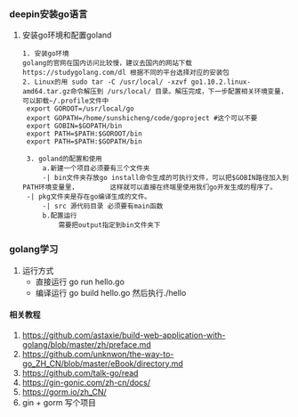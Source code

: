 ### deepin安装go语言

1.  安装go环境和配置goland

       ```
       1. 安装go环境
       golang的官网在国内访问比较慢，建议去国内的网站下载https://studygolang.com/dl 根据不同的平台选择对应的安装包
       2. Linux的用 sudo tar -C /usr/local/ -xzvf go1.10.2.linux-amd64.tar.gz命令解压到 /urs/local/ 目录。解压完成，下一步配置相关环境变量，可以卸载~/.profile文件中
        export GOROOT=/usr/local/go
        export GOPATH=/home/sunshicheng/code/goproject #这个可以不要
        export GOBIN=$GOPATH/bin
        export PATH=$PATH:$GOROOT/bin
        export PATH=$PATH:$GOPATH/bin
        
        3. goland的配置和使用
        	a.新建一个项目必须要有三个文件夹
        	-| bin文件夹存放go install命令生成的可执行文件，可以把$GOBIN路径加入到PATH环境变量里，		这样就可以直接在终端里使用我们go开发生成的程序了。
       	-| pkg文件夹是存在go编译生成的文件。
        	-| src 源代码目录 必须要有main函数
        	b.配置运行
        		需要把output指定到bin文件夹下
       ```

### golang学习

1. 运行方式
   - 直接运行 go run hello.go
   - 编译运行 go build hello.go 然后执行./hello





#### 相关教程

1. https://github.com/astaxie/build-web-application-with-golang/blob/master/zh/preface.md
2. https://github.com/unknwon/the-way-to-go_ZH_CN/blob/master/eBook/directory.md
3. https://github.com/talk-go/read
4. https://gin-gonic.com/zh-cn/docs/
5. https://gorm.io/zh_CN/
6. gin + gorm 写个项目